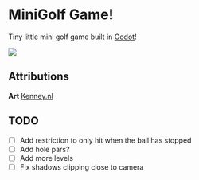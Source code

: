 # MiniGolf Game!

Tiny little mini golf game built in [Godot](https://godotengine.org/)!

![](docs/demo.gif)

## Attributions

**Art** [Kenney.nl](https://kenney.nl/)

## TODO

- [ ] Add restriction to only hit when the ball has stopped
- [ ] Add hole pars?
- [ ] Add more levels
- [ ] Fix shadows clipping close to camera

